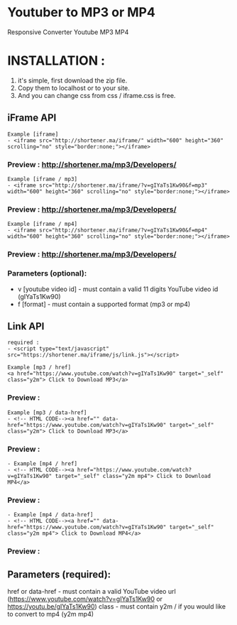 # Youtuber to MP3 or MP4
Responsive Converter Youtube MP3 MP4

# INSTALLATION :
1. it's simple, first download the zip file.
2. Copy them to localhost or to your site.
3. And you can change css from css / iframe.css is free.

## iFrame API
~~~
Example [iframe]
- <iframe src="http://shortener.ma/iframe/" width="600" height="360" scrolling="no" style="border:none;"></iframe>
~~~

### Preview : http://shortener.ma/mp3/Developers/

~~~
Example [iframe / mp3]
- <iframe src="http://shortener.ma/iframe/?v=gIYaTs1Kw90&f=mp3" width="600" height="360" scrolling="no" style="border:none;"></iframe>
~~~

### Preview : http://shortener.ma/mp3/Developers/

~~~
Example [iframe / mp4]
- <iframe src="http://shortener.ma/iframe/?v=gIYaTs1Kw90&f=mp4" width="600" height="360" scrolling="no" style="border:none;"></iframe>
~~~

### Preview : http://shortener.ma/mp3/Developers/

### Parameters (optional):
- v [youtube video id] - must contain a valid 11 digits YouTube video id (gIYaTs1Kw90)
- f [format] - must contain a supported format (mp3 or mp4)



## Link API
~~~
required :
- <script type="text/javascript" src="https://shortener.ma/iframe/js/link.js"></script>
~~~
~~~
Example [mp3 / href] 
<a href="https://www.youtube.com/watch?v=gIYaTs1Kw90" target="_self" class="y2m"> Click to Download MP3</a>
~~~

### Preview :

~~~
Example [mp3 / data-href]
- <!-- HTML CODE--><a href="" data-href="https://www.youtube.com/watch?v=gIYaTs1Kw90" target="_self" class="y2m"> Click to Download MP3</a>
~~~

### Preview :

~~~
- Example [mp4 / href]
- <!-- HTML CODE--><a href="https://www.youtube.com/watch?v=gIYaTs1Kw90" target="_self" class="y2m mp4"> Click to Download MP4</a>
~~~

### Preview :

~~~
- Example [mp4 / data-href]
- <!-- HTML CODE--><a href="" data-href="https://www.youtube.com/watch?v=gIYaTs1Kw90" target="_self" class="y2m mp4"> Click to Download MP4</a>
~~~

### Preview :

## Parameters (required):
href or data-href - must contain a valid YouTube video url (https://www.youtube.com/watch?v=gIYaTs1Kw90 or https://youtu.be/gIYaTs1Kw90)
class - must contain y2m / if you would like to convert to mp4 (y2m mp4)
